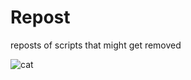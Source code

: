 # Repost
reposts of scripts that might get removed

![cat](https://github.com/bobowawahahahbobobwahahawoaowabobwabo/Repost/assets/110189904/cb65a73e-3cb7-48db-9300-b9969983c17c)
